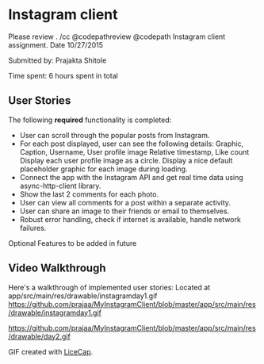 # Instagram client
Please review . /cc @codepathreview @codepath 
Instagram client assignment. Date 10/27/2015

Submitted by: Prajakta Shitole

Time spent: 6 hours spent in total

## User Stories

The following **required** functionality is completed:

* User can scroll through the popular posts from Instagram.
* For each post displayed, user can see the following details:
  Graphic, Caption, Username, User profile image
  Relative timestamp, Like count
  Display each user profile image as a circle.
  Display a nice default placeholder graphic for each image during loading.
* Connect the app with the Instagram API and get real time data using async-http-client library.
* Show the last 2 comments for each photo.
* User can view all comments for a post within a separate activity.
* User can share an image to their friends or email to themselves.
* Robust error handling, check if internet is available, handle network failures.

Optional Features to be added in future

## Video Walkthrough 

Here's a walkthrough of implemented user stories:
Located at
app/src/main/res/drawable/instagramday1.gif
https://github.com/prajaa/MyInstagramClient/blob/master/app/src/main/res/drawable/instagramday1.gif

https://github.com/prajaa/MyInstagramClient/blob/master/app/src/main/res/drawable/day2.gif



GIF created with [LiceCap](http://www.cockos.com/licecap/).
